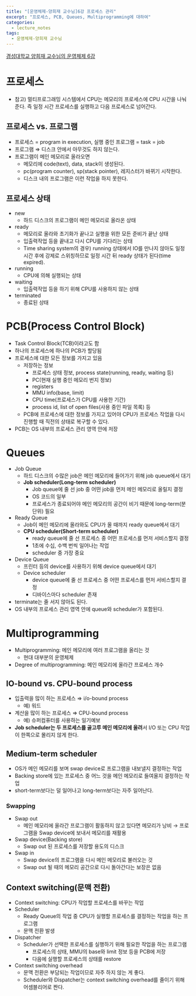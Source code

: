 ```yaml
---
title: "[운영체제-양희재 교수님]6강 프로세스 관리"
excerpt: "프로세스, PCB, Queues, Multiprogramming에 대하여"
categories:
  - lecture_notes
tags:
  - 운영체제-양희재 교수님
---
```


[경성대학교 양희재 교수님의 운영체제 6강](http://www.kocw.net/home/cview.do?lid=75841ea60ec70dc9)

# 프로세스

- 참고) 멀티프로그래밍 시스템에서 CPU는 메모리의 프로세스에 CPU 시간을 나눠준다. 즉 일정 시간 프로세스를 실행하고 다음 프로세스로 넘어간다.

## 프로세스 vs. 프로그램

- 프로세스 = program in execution, 실행 중인 프로그램 = task = job
- 프로그램 ⇒ 디스크 안에서 아무것도 하지 않는다.
- 프로그램이 메인 메모리로 올라오면
    - 메모리에 code(text), data, stack이 생성된다.
    - pc(program counter), sp(stack pointer), 레지스터가 바뀌기 시작한다.
    - 디스크 내의 프로그램은 이런 작업을 하지 못한다.

## 프로세스 상태

- new
    - 하드 디스크의 프로그램이 메인 메모리로 올라온 상태
- ready
    - 메모리로 올라와 초기화가 끝나고 실행을 위한 모든 준비가 끝난 상태
    - 입출력작업 등을 끝내고 다시 CPU를 기다리는 상태
    - Time sharing system의 경우) running 상태에서 IO를 만나지 않아도 일정 시간 후에 강제로 스위칭하므로 일정 시간 뒤 ready 상태가 된다(time expired).
- running
    - CPU에 의해 실행되는 상태
- waiting
    - 입출력작업 등을 하기 위해 CPU를 사용하지 않는 상태
- terminated
    - 종료된 상태

# PCB(Process Control Block)

- Task Control Block(TCB)이라고도 함
- 하나의 프로세스에 하나의 PCB가 할당됨
- 프로세스에 대한 모든 정보를 가지고 있음
    - 저장하는 정보
        - 프로세스 상태 정보, process state(running, ready, waiting 등)
        - PC(현재 실행 중인 메모리 번지 정보)
        - registers
        - MMU info(base, limit)
        - CPU time(프로세스가 CPU를 사용한 기간)
        - process id, list of open files(사용 중인 파일 목록) 등
    - PCB에 프로세스에 대한 정보를 가지고 있어야 CPU가 프로세스 작업을 다시 진행할 때 직전의 상태로 복구할 수 있다.
- PCB는 OS 내부의 프로세스 관리 영역 안에 저장

# Queues

- Job Queue
    - 하드 디스크의 수많은 job은 메인 메모리에 들어가기 위해 job queue에서 대기
    - **Job scheduler(Long-term scheduler)**
        - Job queue에 줄 선 job 중 어떤 job을 먼저 메인 메모리로 올릴지 결정
        - OS 코드의 일부
        - 프로세스가 종료되어야 메인 메모리의 공간이 비기 때문에 long-term(분 단위) 필요
- Ready Queue
    - Job이 메인 메모리에 올라와도 CPU가 올 때까지 ready queue에서 대기
    - **CPU scheduler(Short-term scheduler)**
        - ready queue에 줄 선 프로세스 중 어떤 프로세스를 먼저 서비스할지 결정
        - 1초에 수십, 수백 번씩 일어나는 작업
        - scheduler 중 가장 중요
- Device Queue
    - 프린터 등의 device를 사용하기 위해 device queue에서 대기
    - Device scheduler
        - device queue에 줄 선 프로세스 중 어떤 프로세스를 먼저 서비스할지 결정
        - 디바이스마다 scheduler 존재
- terminate는 줄 서지 않아도 된다.
- OS 내부의 프로세스 관리 영역 안에 queue와 scheduler가 포함된다.

# Multiprogramming

- Multiprogramming: 메인 메모리에 여러 프로그램을 올리는 것
    - 현대 대부분의 운영체제
- Degree of multiprogramming: 메인 메모리에 올라간 프로세스 개수

## IO-bound vs. CPU-bound process

- 입출력을 많이 하는 프로세스 ⇒ i/o-bound process
    - 예) 워드
- 계산을 많이 하는 프로세스 ⇒ CPU-bound process
    - 예) 슈퍼컴퓨터를 사용하는 일기예보
- **Job scheduler는 두 프로세스를 골고루 메인 메모리에 올려**서 I/O 또는 CPU 작업이 한쪽으로 몰리지 않게 한다.

## Medium-term scheduler

- OS가 메인 메모리를 보며 swap device로 프로그램을 내보낼지 결정하는 작업
- Backing store에 있는 프로세스 중 어느 것을 메인 메모리로 들여올지 결정하는 작업
- short-term보다는 덜 일어나고 long-term보다는 자주 일어난다.

### Swapping

- Swap out
    - 메인 메모리에 올라간 프로그램이 활동하지 않고 있다면 메모리가 낭비 → 프로그램을 Swap device에 보내서 메모리를 재활용
- Swap device(Backing store)
    - Swap out 된 프로세스를 저장할 용도의 디스크
- Swap in
    - Swap device의 프로그램을 다시 메인 메모리로 불러오는 것
    - Swap out 될 때의 메모리 공간으로 다시 돌아간다는 보장은 없음

## Context switching(문맥 전환)

- Context switching: CPU가 작업할 프로세스를 바꾸는 작업
- Scheduler
    - Ready Queue의 작업 중 CPU가 실행할 프로세스를 결정하는 작업을 하는 프로그램
    - 문맥 전환 발생
- Dispatcher
    - Scheduler가 선택한 프로세스를 실행하기 위해 필요한 작업을 하는 프로그램
        - 프로세스의 상태, MMU의 base와 limit 정보 등을 PCB에 저장
        - 다음에 실행할 프로세스의 상태를 restore
- Context switching overhead
    - 문맥 전환은 부담되는 작업이므로 자주 하지 않는 게 좋다.
    - Scheduler와 Dispatcher는 context switching overhead를 줄이기 위해 어셈블리어로 짠다.